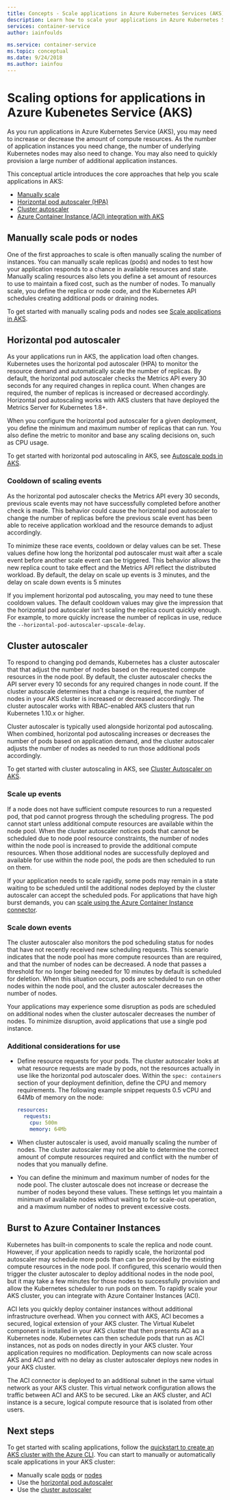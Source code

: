 ```yaml
---
title: Concepts - Scale applications in Azure Kubernetes Services (AKS)
description: Learn how to scale your applications in Azure Kubernetes Service (AKS), including horizontal pod autoscaler, cluster autoscaler, and the Azure Container Instances connector.
services: container-service
author: iainfoulds

ms.service: container-service
ms.topic: conceptual
ms.date: 9/24/2018
ms.author: iainfou
---
```


# Scaling options for applications in Azure Kubenetes Service (AKS)

As you run applications in Azure Kubernetes Service (AKS), you may need to increase or decrease the amount of compute resources. As the number of application instances you need change, the number of underlying Kubernetes nodes may also need to change. You may also need to quickly provision a large number of additional application instances.

This conceptual article introduces the core approaches that help you scale applications in AKS:

- [Manually scale](#manually-scale-pods-or-nodes)
- [Horizontal pod autoscaler (HPA)](#horizontal-pod-autoscaler)
- [Cluster autoscaler](#cluster-autoscaler)
- [Azure Container Instance (ACI) integration with AKS](#burst-to-azure-container-instance)

## Manually scale pods or nodes

One of the first approaches to scale is often manually scaling the number of instances. You can manually scale replicas (pods) and nodes to test how your application responds to a chance in available resources and state. Manually scaling resources also lets you define a set amount of resources to use to maintain a fixed cost, such as the number of nodes. To manually scale, you define the replica or node code, and the Kubernetes API schedules creating additional pods or draining nodes.

To get started with manually scaling pods and nodes see [Scale applications in AKS][aks-scale].

## Horizontal pod autoscaler

As your applications run in AKS, the application load often changes. Kubernetes uses the horizontal pod autoscaler (HPA) to monitor the resource demand and automatically scale the number of replicas. By default, the horizontal pod autoscaler checks the Metrics API every 30 seconds for any required changes in replica count. When changes are required, the number of replicas is increased or decreased accordingly. Horizontal pod autoscaling works with AKS clusters that have deployed the Metrics Server for Kubernetes 1.8+.

When you configure the horizontal pod autoscaler for a given deployment, you define the minimum and maximum number of replicas that can run. You also define the metric to monitor and base any scaling decisions on, such as CPU usage.

To get started with horizontal pod autoscaling in AKS, see [Autoscale pods in AKS][aks-hpa].

### Cooldown of scaling events

As the horizontal pod autoscaler checks the Metrics API every 30 seconds, previous scale events may not have successfully completed before another check is made. This behavior could cause the horizontal pod autoscaler to change the number of replicas before the previous scale event has been able to receive application workload and the resource demands to adjust accordingly.

To minimize these race events, cooldown or delay values can be set. These values define how long the horizontal pod autoscaler must wait after a scale event before another scale event can be triggered. This behavior allows the new replica count to take effect and the Metrics API reflect the distributed workload. By default, the delay on scale up events is 3 minutes, and the delay on scale down events is 5 minutes

If you implement horizontal pod autoscaling, you may need to tune these cooldown values. The default cooldown values may give the impression that the horizontal pod autoscaler isn't scaling the replica count quickly enough. For example, to more quickly increase the number of replicas in use, reduce the `--horizontal-pod-autoscaler-upscale-delay`.

## Cluster autoscaler

To respond to changing pod demands, Kubernetes has a cluster autoscaler that that adjust the number of nodes based on the requested compute resources in the node pool. By default, the cluster autoscaler checks the API server every 10 seconds for any required changes in node count. If the cluster autoscale determines that a change is required, the number of nodes in your AKS cluster is increased or decreased accordingly. The cluster autoscaler works with RBAC-enabled AKS clusters that run Kubernetes 1.10.x or higher.

Cluster autoscaler is typically used alongside horizontal pod autoscaling. When combined, horizontal pod autoscaling increases or decreases the number of pods based on application demand, and the cluster autoscaler adjusts the number of nodes as needed to run those additional pods accordingly.

To get started with cluster autoscaling in AKS, see [Cluster Autoscaler on AKS][aks-cluster-autoscaler].

### Scale up events

If a node does not have sufficient compute resources to run a requested pod, that pod cannot progress through the scheduling progress. The pod cannot start unless additional compute resources are available within the node pool. When the cluster autoscaler notices pods that cannot be scheduled due to node pool resource constraints, the number of nodes within the node pool is increased to provide the additional compute resources. When those additional nodes are successfully deployed and available for use within the node pool, the pods are then scheduled to run on them.

If your application needs to scale rapidly, some pods may remain in a state waiting to be scheduled until the additional nodes deployed by the cluster autoscaler can accept the scheduled pods. For applications that have high burst demands, you can [scale using the Azure Container Instance connector](#burst-to-azure-container-instance).

### Scale down events

The cluster autoscaler also monitors the pod scheduling status for nodes that have not recently received new scheduling requests. This scenario indicates that the node pool has more compute resources than are required, and that the number of nodes can be decreased. A node that passes a threshold for no longer being needed for 10 minutes by default is scheduled for deletion. When this situation occurs, pods are scheduled to run on other nodes within the node pool, and the cluster autoscaler decreases the number of nodes.

Your applications may experience some disruption as pods are scheduled on additional nodes when the cluster autoscaler decreases the number of nodes. To minimize disruption, avoid applications that use a single pod instance.

### Additional considerations for use

- Define resource requests for your pods. The cluster autoscaler looks at what resource requests are made by pods, not the resources actually in use like the horizontal pod autoscaler does. Within the `spec: containers` section of your deployment definition, define the CPU and memory requirements. The following example snippet requests 0.5 vCPU and 64Mb of memory on the node:

  ```yaml
  resources:
    requests:
      cpu: 500m
      memory: 64Mb
  ```

- When cluster autoscaler is used, avoid manually scaling the number of nodes. The cluster autoscaler may not be able to determine the correct amount of compute resources required and conflict with the number of nodes that you manually define.

- You can define the minimum and maximum number of nodes for the node pool. The cluster autoscale does not increase or decrease the number of nodes beyond these values. These settings let you maintain a minimum of available nodes without waiting to for scale-out operation, and a maximum number of nodes to prevent excessive costs.

## Burst to Azure Container Instances

Kubernetes has built-in components to scale the replica and node count. However, if your application needs to rapidly scale, the horizontal pod autoscaler may schedule more pods than can be provided by the existing compute resources in the node pool. If configured, this scenario would then trigger the cluster autoscaler to deploy additional nodes in the node pool, but it may take a few minutes for those nodes to successfully provision and allow the Kubernetes scheduler to run pods on them. To rapidly scale your AKS cluster, you can integrate with Azure Container Instances (ACI).

ACI lets you quickly deploy container instances without additional infrastructure overhead. When you connect with AKS, ACI becomes a secured, logical extension of your AKS cluster. The Virtual Kubelet component is installed in your AKS cluster that then presents ACI as a Kubernetes node. Kubernetes can then schedule pods that run as ACI instances, not as pods on nodes directly in your AKS cluster. Your application requires no modification. Deployments can now scale across AKS and ACI and with no delay as cluster autoscaler deploys new nodes in your AKS cluster.

The ACI connector is deployed to an additional subnet in the same virtual network as your AKS cluster. This virtual network configuration allows the traffic between ACI and AKS to be secured. Like an AKS cluster, and ACI instance is a secure, logical compute resource that is isolated from other users.

## Next steps

To get started with scaling applications, follow the [quickstart to create an AKS cluster with the Azure CLI][aks-quickstart]. You can start to manually or automatically scale applications in your AKS cluster:

- Manually scale [pods][aks-manually-scale-pods] or [nodes][aks-manually-scale-nodes]
- Use the [horizontal pod autoscaler][aks-hpa]
- Use the [cluster autoscaler][aks-cluster-autoscaler]

<!-- LINKS - external -->

<!-- LINKS - internal -->
[aks-quickstart]: kubernetes-walkthrough.md
[aks-hpa]: tutorial-kubernetes-scale.md#autoscale-pods
[aks-scale]: tutorial-kubernetes-scale.md
[aks-manually-scale-pods]: tutorial-kubernetes-scale.md#manually-scale-pods
[aks-manually-scale-nodes]: tutorial-kubernetes-scale.md#manually-scale-aks-nodes
[aks-cluster-autoscaler]: autoscaler.md